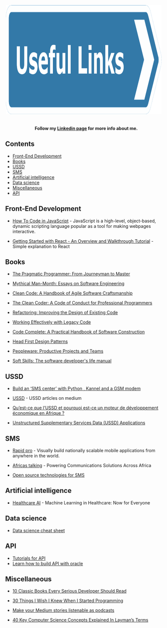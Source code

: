 <div align="center">
	<img width="500" height="350" src="media/useful-links.png" alt="Useful-links">
	<br>
	<br>
	<br>
</div>

<div align="center">
    <b>Follow my <a href="https://www.linkedin.com/in/edmond-christian-kouadio">Linkedin page</a> for more info about me.</b>
</div>

## Contents

- [Front-End Development](#front-end-development)
- [Books](#books)
- [USSD](#USSD)
- [SMS](#sms)
- [Artificial intelligence](#artificial-intelligence)
- [Data science](#data-science)
- [Miscellaneous](#miscellaneous)
- [API](#api)



## Front-End Development

- [How To Code in JavaScript](https://www.digitalocean.com/community/tutorial_series/how-to-code-in-javascript) - JavaScript is a high-level, object-based, dynamic scripting language popular as a tool for making webpages interactive.

- [Getting Started with React - An Overview and Walkthrough Tutorial](https://www.taniarascia.com/getting-started-with-react/) - Simple explanation to React

## Books

- [The Pragmatic Programmer: From Journeyman to Master](http://93.174.95.29/_ads/D01ECC9809ED9B5D9A955913031C7511)

- [Mythical Man-Month: Essays on Software Engineering](http://93.174.95.29/_ads/9DA0A07BAA4D3F0107BB6B758B379FCB)

- [Clean Code: A Handbook of Agile Software Craftsmanship](http://93.174.95.29/_ads/838CC6AC8CB0D8DDB98FDB1AE0C8A443)

- [The Clean Coder: A Code of Conduct for Professional Programmers](http://93.174.95.29/_ads/6D13198916038A3FF8C8DF5B84B4E76B)

- [Refactoring: Improving the Design of Existing Code](http://93.174.95.29/_ads/59D9309E6EE8107844BCFE6E4BDC6C2E)

- [Working Effectively with Legacy Code](http://93.174.95.29/_ads/5F66287D0FF9E2907A9648C6B2B5F388)

- [Code Complete: A Practical Handbook of Software Construction](http://93.174.95.29/_ads/726064867010F12604399D55F1DA120B)

- [Head First Design Patterns](http://93.174.95.29/_ads/5E4AE46582D52F32F692B55E811F2459)

- [Peopleware: Productive Projects and Teams](http://93.174.95.29/_ads/DC3C1F6159EA84F62B28CAE89EEDB034)

- [Soft Skills: The software developer's life manual](http://93.174.95.29/_ads/7CAA09CD44CAAF68A1ADC5F6C5A46F33)

## USSD

- [Build an ‘SMS center’ with Python , Kannel and a GSM modem](https://hackernoon.com/build-an-sms-center-with-python-kannel-and-a-gsm-modem-9c0d29560d82)

- [USSD](https://medium.com/search?q=Ussd) - USSD articles on medium

- [Qu’est-ce que l’USSD et pourquoi est-ce un moteur de développement économique en Afrique ?](https://medium.com/banking-on-mobile-in-africa/quest-ce-que-l-ussd-et-pourquoi-est-ce-un-moteur-de-développement-économique-en-afrique-62f0b0e51d4c)

- [Unstructured Supplementary Services Data (USSD) Applications](https://mkisan.gov.in/ussdapplication.aspx)


## SMS

- [Rapid pro](https://app.rapidpro.io) - Visually build nationally scalable mobile applications from anywhere in the world.

- [Africas talking](https://africastalking.com/) - Powering Communications Solutions Across Africa

- [Open source technologies for SMS](https://medium.com/@iMitwe/open-source-technologies-running-u-report-b316104da17a)


## Artificial intelligence

- [Healthcare AI](https://healthcare.ai) - Machine Learning in Healthcare: Now for Everyone

## Data science

- [Data science cheat sheet](https://github.com/abhat222/Data-Science--Cheat-Sheet/blob/master/README.md)


## API

- [Tutorials for API](https://www.programmableweb.com)
- [Learn how to build API with oracle](https://apiary.io/how-to-build-api#architectural-style)

## Miscellaneous

- [10 Classic Books Every Serious Developer Should Read](https://dzone.com/articles/must-read-book-list-for-programmers?source=post_page---------------------------)

- [30 Things I Wish I Knew When I Started Programming](https://medium.com/better-programming/30-short-things-i-wish-i-knew-all-this-when-i-started-programming-b17667e3df0c)

- [Make your Medium stories listenable as podcasts](https://play.ht/extension/?utm_source=medium&utm_medium=b17667e3df0c&utm_campaign=powered_by_play_ht)

- [40 Key Computer Science Concepts Explained In Layman’s Terms](http://carlcheo.com/compsci)


